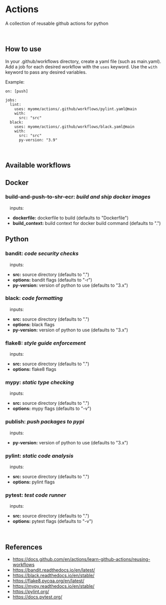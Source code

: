 # Actions
A collection of reusable github actions for python

<br/>

## How to use
In your .github/workflows directory, create a yaml file (such as main.yaml). Add a job for each desired workflow with the `uses` keyword. Use the `with` keyword to pass any desired variables.

Example:

```
on: [push]

jobs:
  lint:
    uses: myome/actions/.github/workflows/pylint.yaml@main
    with:
      src: "src"
  black:
    uses: myome/actions/.github/workflows/black.yaml@main
    with:
      src: "src"
      py-version: "3.9"
```

<br/>

## Available workflows  


## Docker  
### build-and-push-to-shr-ecr: *build and ship docker images*
&emsp;inputs:
  - **dockerfile:** dockerfile to build (defaults to "Dockerfile")
  - **build_context:** build context for docker build command (defaults to ".")

## Python  
### bandit: *code security checks*
&emsp;inputs:
  - **src:** source directory (defaults to ".")
  - **options:** bandit flags (defaults to "-r")
  - **py-version:** version of python to use (defaults to "3.x")

### black: *code formatting*
&emsp;inputs:
  - **src:** source directory (defaults to ".")
  - **options:** black flags
  - **py-version:** version of python to use (defaults to "3.x")

### flake8: *style guide enforcement*
&emsp;inputs:
  - **src:** source directory (defaults to ".")
  - **options:** flake8 flags

### mypy: *static type checking*
&emsp;inputs:
  - **src:** source directory (defaults to ".")
  - **options:** mypy flags (defaults to "-v")

### publish: *push packages to pypi*
&emsp;inputs:
  - **py-version:** version of python to use (defaults to "3.x")

### pylint: *static code analysis*
&emsp;inputs:
  - **src:** source directory (defaults to ".")
  - **options:** pylint flags

### pytest: *test code runner*
&emsp;inputs:
  - **src:** source directory (defaults to ".")
  - **options:** pytest flags (defaults to "-v")

<br/>

## References
- https://docs.github.com/en/actions/learn-github-actions/reusing-workflows
- https://bandit.readthedocs.io/en/latest/
- https://black.readthedocs.io/en/stable/
- https://flake8.pycqa.org/en/latest/
- https://mypy.readthedocs.io/en/stable/
- https://pylint.org/
- https://docs.pytest.org/
